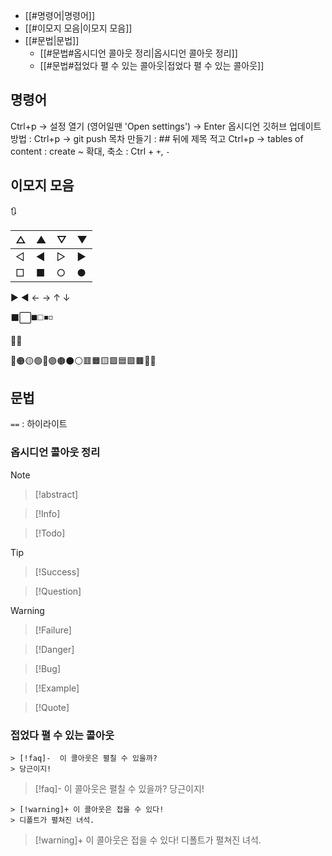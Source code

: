 - [[#명령어|명령어]]
- [[#이모지 모음|이모지 모음]]
- [[#문법|문법]]
	- [[#문법#옵시디언 콜아웃 정리|옵시디언 콜아웃 정리]]
	- [[#문법#접었다 펼 수 있는 콜아웃|접었다 펼 수 있는 콜아웃]]


## 명령어

Ctrl+p → 설정 열기 (영어일땐 'Open settings') → Enter
옵시디언 깃허브 업데이트 방법 : Ctrl+p → git push
목차 만들기 : ## 뒤에 제목 적고 Ctrl+p → tables of content : create ~
확대, 축소 : Ctrl + `+`, `-`

## 이모지 모음

🔃

| △   | ▲   | ▽   | ▼   |
| --- | --- | --- | --- |
| ◁   | ◀   | ▷   | ▶   |
| □   | ■   | ○   | ●   |

▶ ◀ ← → ↑ ↓

⬛⬜◼️◻️◾◽

🔷🔵

🔴🟠🟡🟢🔵🟣🟤⚫⚪🟥🟧🟨🟩🟦🟪🟫🔶🔷


## 문법

`==` : 하이라이트

### 옵시디언 콜아웃 정리

>[!note]

>[!abstract]

>[!Info]

>[!Todo]

>[!Tip]

>[!Success]

>[!Question]

>[!Warning]

>[!Failure]

>[!Danger]

>[!Bug]

>[!Example]

>[!Quote]

### 접었다 펼 수 있는 콜아웃

```
> [!faq]-  이 콜아웃은 펼칠 수 있을까?
> 당근이지!
```

> [!faq]-  이 콜아웃은 펼칠 수 있을까?
> 당근이지!

```
> [!warning]+ 이 콜아웃은 접을 수 있다!
> 디폴트가 펼쳐진 녀석.
```

> [!warning]+ 이 콜아웃은 접을 수 있다!
> 디폴트가 펼쳐진 녀석.

